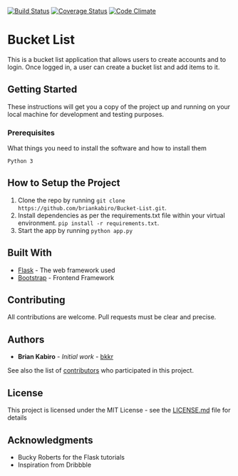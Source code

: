 [![Build Status](https://travis-ci.org/briankabiro/BucketList.svg?branch=develop)](https://travis-ci.org/briankabiro/BucketList)
[![Coverage Status](https://coveralls.io/repos/github/briankabiro/BucketList/badge.svg?branch=develop)](https://coveralls.io/github/briankabiro/BucketList?branch=develop)
[![Code Climate](https://codeclimate.com/github/codeclimate/codeclimate/badges/gpa.svg)](https://codeclimate.com/github/briankabiro/BucketList)

# Bucket List

This is a bucket list application that allows users to create accounts and to login. Once logged in, a user can create a bucket list and add items to it.

## Getting Started

These instructions will get you a copy of the project up and running on your local machine for development and testing purposes. 

### Prerequisites

What things you need to install the software and how to install them

```
Python 3
```
## How to Setup the Project
1. Clone the repo by running ```git clone https://github.com/briankabiro/Bucket-List.git```.
2. Install dependencies as per the requirements.txt file within your virtual environment. ```pip install -r requirements.txt```.
3. Start the app by running ```python app.py```


## Built With

* [Flask](http://www.dropwizard.io/1.0.2/docs/) - The web framework used
* [Bootstrap](http://getbootstrap.com/) - Frontend Framework


## Contributing

All contributions are welcome. Pull requests must be clear and precise.

 
## Authors

* **Brian Kabiro** - *Initial work* - [bkkr](https://github.com/briankabiro)

See also the list of [contributors](https://github.com/briankabiro/Bucket-List/contributors) who participated in this project.

## License

This project is licensed under the MIT License - see the [LICENSE.md](LICENSE.md) file for details

## Acknowledgments

* Bucky Roberts for the Flask tutorials
* Inspiration from Dribbble
